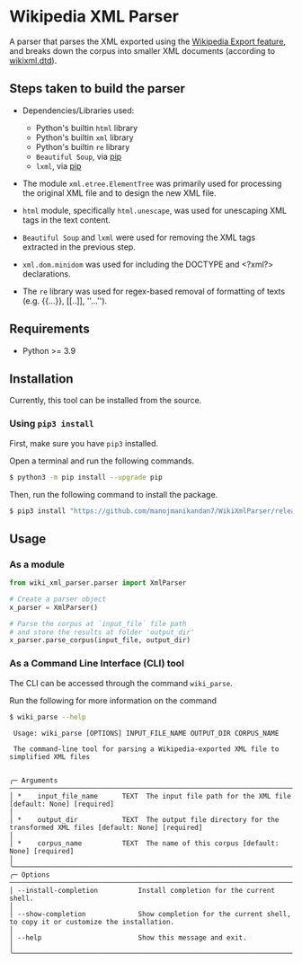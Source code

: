 # Wikipedia XML Parser

A parser that parses the XML exported using the [Wikipedia Export feature](https://en.wikipedia.org/wiki/Special:Export), and breaks down the corpus into smaller XML documents (according to [wikixml.dtd](resources/wikixml.dtd)). 

## Steps taken to build the parser

- Dependencies/Libraries used:
  - Python's builtin `html` library
  - Python's builtin `xml` library
  - Python's builtin `re` library
  - `Beautiful Soup`, via [pip](https://pypi.org/project/beautifulsoup4/)
  - `lxml`, via [pip](https://pypi.org/project/lxml/)

- The module `xml.etree.ElementTree` was primarily used for processing the original XML file and to design the new XML file.
- `html` module, specifically `html.unescape`, was used for unescaping XML tags in the text content.
- `Beautiful Soup` and `lxml` were used for removing the XML tags extracted in the previous step.
- `xml.dom.minidom` was used for including the DOCTYPE and &lt;?xml?&gt; declarations.
- The `re` library was used for regex-based removal of formatting of texts (e.g. {{...}}, [[..]], ''...'').

## Requirements

- Python >= 3.9

## Installation

Currently, this tool can be installed from the source. 

### Using `pip3 install`
First, make sure you have `pip3` installed.

Open a terminal and run the following commands.
```bash
$ python3 -m pip install --upgrade pip
```

Then, run the following command to install the package.
```bash
$ pip3 install "https://github.com/manojmanikandan7/WikiXmlParser/releases/latest/download/wiki_xml_parser-0.0.2-py3-none-any.whl"
```

## Usage

### As a module
```python
from wiki_xml_parser.parser import XmlParser

# Create a parser object
x_parser = XmlParser()

# Parse the corpus at `input_file` file path 
# and store the results at folder 'output_dir'
x_parser.parse_corpus(input_file, output_dir)
```


### As a Command Line Interface (CLI) tool
The CLI can be accessed through the command `wiki_parse`. 

Run the following for more information on the command
```bash
$ wiki_parse --help
```
```
 Usage: wiki_parse [OPTIONS] INPUT_FILE_NAME OUTPUT_DIR CORPUS_NAME                                                                                                                                                              
                                                                                                                                                                                                                                 
 The command-line tool for parsing a Wikipedia-exported XML file to simplified XML files                                                                                                                                         
                                                                                                                                                                                                                                 
                                                                                                                                                                                                                                 
╭─ Arguments ───────────────────────────────────────────────────────────────────────────────────────────────────────────────────────────────────────────────────────────────────────────────────────────────────────────────────╮
│ *    input_file_name      TEXT  The input file path for the XML file [default: None] [required]                                                                                                                               │
│ *    output_dir           TEXT  The output file directory for the transformed XML files [default: None] [required]                                                                                                            │
│ *    corpus_name          TEXT  The name of this corpus [default: None] [required]                                                                                                                                            │
╰───────────────────────────────────────────────────────────────────────────────────────────────────────────────────────────────────────────────────────────────────────────────────────────────────────────────────────────────╯
╭─ Options ─────────────────────────────────────────────────────────────────────────────────────────────────────────────────────────────────────────────────────────────────────────────────────────────────────────────────────╮
│ --install-completion          Install completion for the current shell.                                                                                                                                                       │
│ --show-completion             Show completion for the current shell, to copy it or customize the installation.                                                                                                                │
│ --help                        Show this message and exit.                                                                                                                                                                     │
╰───────────────────────────────────────────────────────────────────────────────────────────────────────────────────────────────────────────────────────────────────────────────────────────────────────────────────────────────╯
```
